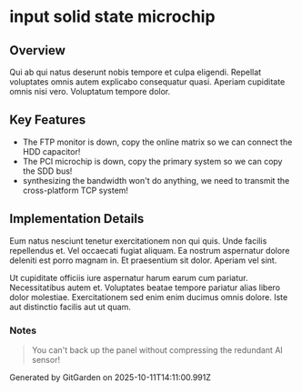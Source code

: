 # input solid state microchip

## Overview
Qui ab qui natus deserunt nobis tempore et culpa eligendi. Repellat voluptates omnis autem explicabo consequatur quasi. Aperiam cupiditate omnis nisi vero. Voluptatum tempore dolor.

## Key Features
- The FTP monitor is down, copy the online matrix so we can connect the HDD capacitor!
- The PCI microchip is down, copy the primary system so we can copy the SDD bus!
- synthesizing the bandwidth won't do anything, we need to transmit the cross-platform TCP system!

## Implementation Details
Eum natus nesciunt tenetur exercitationem non qui quis. Unde facilis repellendus et. Vel occaecati fugiat aliquam. Ea nostrum aspernatur dolore deleniti est porro magnam in. Et praesentium sit dolor. Aperiam vel sint.
 Ut cupiditate officiis iure aspernatur harum earum cum pariatur. Necessitatibus autem et. Voluptates beatae tempore pariatur alias libero dolor molestiae. Exercitationem sed enim enim ducimus omnis dolore. Iste aut distinctio facilis aut ut quam.

### Notes
> You can't back up the panel without compressing the redundant AI sensor!

Generated by GitGarden on 2025-10-11T14:11:00.991Z